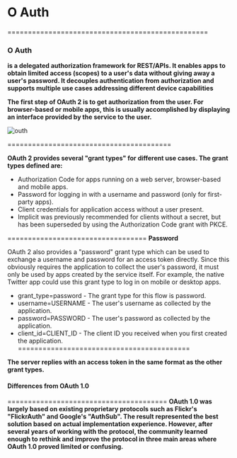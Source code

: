 # O Auth
=================================================

### O Auth

**is a delegated authorization framework for REST/APIs. It enables apps to obtain limited access (scopes) to a user's data without giving away a user's password. It decouples authentication from authorization and supports multiple use cases addressing different device capabilities**

**The first step of OAuth 2 is to get authorization from the user. For browser-based or mobile apps, this is usually accomplished by displaying an interface provided by the service to the user.**


![outh](https://a.slack-edge.com/fbd3c/img/api/articles/oauth_scopes_tutorial/slack_oauth_flow_diagram.png)



========================================


**OAuth 2 provides several "grant types" for different use cases. The grant types defined are:**

* Authorization Code for apps running on a web server, browser-based and mobile apps.
* Password for logging in with a username and password (only for first-party apps).
* Client credentials for application access without a user present.
* Implicit was previously recommended for clients without a secret, but has been superseded by using the Authorization Code grant with PKCE.


==================================
**Password**


OAuth 2 also provides a "password" grant type which can be used to exchange a username and password for an access token directly. Since this obviously requires the application to collect the user's password, it must only be used by apps created by the service itself. For example, the native Twitter app could use this grant type to log in on mobile or desktop apps.


* grant_type=password - The grant type for this flow is password.
* username=USERNAME - The user's username as collected by the application.
* password=PASSWORD - The user's password as collected by the application.
* client_id=CLIENT_ID - The client ID you received when you first created the application.
==========================================


**The server replies with an access token in the same format as the other grant types.**

#### Differences from OAuth 1.0

=======================================
**OAuth 1.0 was largely based on existing proprietary protocols such as Flickr's "FlickrAuth" and Google's "AuthSub". The result represented the best solution based on actual implementation experience. However, after several years of working with the protocol, the community learned enough to rethink and improve the protocol in three main areas where OAuth 1.0 proved limited or confusing.**